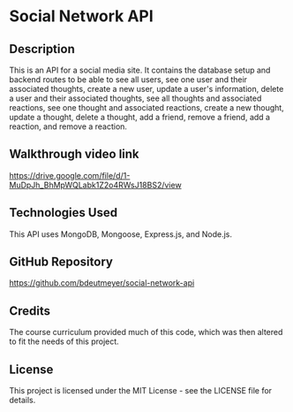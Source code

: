 # Social Network API

## Description

This is an API for a social media site. It contains the database setup and backend routes to be able to see all users, see one user and their associated thoughts, create a new user, update a user's information, delete a user and their associated thoughts, see all thoughts and associated reactions, see one thought and associated reactions, create a new thought, update a thought, delete a thought, add a friend, remove a friend, add a reaction, and remove a reaction.

## Walkthrough video link

https://drive.google.com/file/d/1-MuDpJh_BhMpWQLabk1Z2o4RWsJ18BS2/view

## Technologies Used

This API uses MongoDB, Mongoose, Express.js, and Node.js.

## GitHub Repository

https://github.com/bdeutmeyer/social-network-api

## Credits

The course curriculum provided much of this code, which was then altered to fit the needs of this project.

## License

This project is licensed under the MIT License - see the LICENSE file for details.